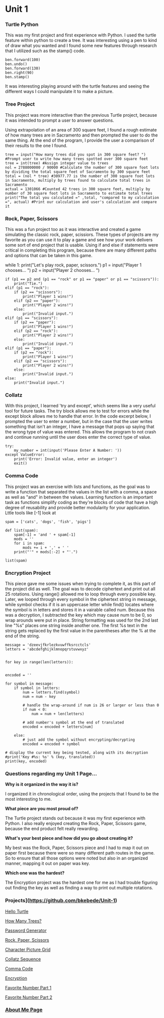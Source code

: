 # Unit 1

### Turtle Python

This was my first project and first experience with Python. I used the turtle feature within python to create a tree. It was interesting using a pen to kind of draw what you wanted and I found some new features through research that I utilized such as the stamp() code. 

    ben.forward(100)
    ben.undo()
    ben.forward(130)
    ben.right(90)
    ben.stamp()
    
It was interesting playing around with the turtle features and seeing the different ways I could manipulate it to make a picture. 

### Tree Project

This project was more interactive than the previous Turtle project, because it was intended to prompt a user to answer questions. 

Using extrapolation of an area of 300 square feet, I found a rough estimate of how many trees are in Sacramento and then prompted the user to do the same thing. At the end of the program, I provide the user a comparison of their results to the one I found. 

    tree = input("How many trees did you spot in 300 square feet? ") #Prompt user to write how many trees spotted over 300 square feet
    tree = int(tree) #Assign integer value to trees
    nol = 2788000000 / 90000 #Calculate the number of 300 square foot lots by dividing the total square feet of Sacramento by 300 square feet
    total = (nol * tree) #30977.77 is the number of 300 square foot lots in Sacramento, multiply by trees found to calculate total trees in Sacramento
    actual = 1301066 #Counted 42 trees in 300 square feet, multiply by number of 30 square foot lots in Sacramento to estimate total trees
    print("The total you calculated =" ,total, "compared to my calculation =", actual) #Print our calculation and user's calculation and compare it

### Rock, Paper, Scissors 

This was a fun project too as it was interactive and created a game simulating the classic rock, paper, scissiors. These types of projects are my favorite as you can use it to play a game and see how your work delivers some sort of end project that is usable. Using if and else if statements were critical in completing this program, because there are many different paths and options that can be taken in this game. 

while 1:
    print("Let's play rock, paper, scissors.")
    p1 = input("Player 1 chooses... ")
    p2 = input("Player 2 chooses... ")

    if (p1 == p2 and (p1 == "rock" or p1 == "paper" or p1 == "scissors")):
        print("Tie.")
    elif (p1 == "rock"):
        if (p2 == "scissors"):
            print("Player 1 wins!")
        elif (p2 == "paper"):
            print("Player 2 wins!")
        else:
            print("Invalid input.")
    elif (p1 == "scissors"):
        if (p2 == "paper"):
            print("Player 1 wins!")
        elif (p2 == "rock"):
            print("Player 2 wins!")
        else:
            print("Invalid input.")
    elif (p1 == "paper"):
        if (p2 == "rock"):
            print("Player 1 wins!")
        elif (p2 == "scissors"):
            print("Player 2 wins!")
        else:
            print("Invalid input.")
    else:
        print("Invalid input.")
        
### Collatz

With this project, I learned 'try and except', which seems like a very useful tool for future tasks. The try block allows me to test for errors while the except block allows me to handle that error. In the code excerpt below, I prompted the user to enter a number, but in the case that the user writes something that isn't an integer, I have a message that pops up saying that the wrong type of value was entered. This allows the program to not crash and continue running until the user does enter the correct type of value. 

    try:
        my_number = int(input('Please Enter A Number: '))
    except ValueError:
        print('Error: Invalid value, enter an integer')
        exit()
    
### Comma Code

This project was an exercise with lists and functions, as the goal was to write a function that separated the values in the list with a comma, a space as well as "and" in between the values. Learning function is an important task as functions simplify coding as they're blocks of code that have a high degree of reusability and provide better modularity for your application. Lttle tools like [-1] look at 

    spam = ['cats', 'dogs', 'fish', 'pigs']

    def list(spam):
        spam[-1] = 'and ' + spam[-1]
        mods = ''
        for i in spam:
            mods += i + ',' + ' '
        print("'" + mods[:-2] + "'.")

    list(spam)

### Encryption Project 
This piece gave me some issues when trying to complete it, as this part of the project did as well. The goal was to decode ciphertext and print out all 25 rotations. Using range() allowed me to loop through every possible key. Later, we looped through every symbol in the ciphertext string in message, while symbol checks if it is an uppercase letter while find() locates where the symbol is in letters and stores it in a vairable called num. Because this was a decryption, I subtracted the key which may cause num to be 0, so wrap arounds were put in place. String formatting was used for the 2nd last line "%s" places one string inside another one. The first %s text in the string gets replaced by the first value in the parentheses after the % at the end of the string.

    message = 'dzeevjfkrlezkvuwffksrcctcls'
    letters = 'abcdefghijklmnopqrstuvwxyz'


    for key in range(len(letters)):

 
    encoded = ''

    for symbol in message:
        if symbol in letters:
            num = letters.find(symbol) 
            num = num - key

            # handle the wrap-around if num is 26 or larger or less than 0
            if num < 0:
                num = num + len(letters)

            # add number's symbol at the end of translated
            encoded = encoded + letters[num]

        else:
            # just add the symbol without encrypting/decrypting
            encoded = encoded + symbol

    # display the current key being tested, along with its decryption
    #print('Key #%s: %s' % (key, translated))
    print(key, encoded)
    
### Questions regarding my Unit 1 Page...

**Why is it organized in the way it is?**

I organized it in chronological order, using the projects that I found to be the most interesting to me. 

**What piece are you most proud of?**

The Turtle project stands out because it was my first experience with Python. I also really enjoyed creating the Rock, Paper, Scissors game, because the end product felt really rewarding. 

**What's your best piece and how did you go about creating it?**

My best was the Rock, Paper, Scissors piece and I had to map it out on paper first because there were so many different path routes in the game. So to ensure that all those options were noted but also in an organized manner, mapping it out on paper was key. 

**Which one was the hardest?**

The Encryption project was the hardest one for me as I had trouble figuring out finding the key as well as finding a way to print out multiple rotations.  

### Projects](https://github.com/bkebede/Unit-1)

[Hello Turtle](https://github.com/bkebede/Unit-1/blob/master/Turtle-2.py)

[How Many Trees?](https://github.com/bkebede/Unit-1/blob/master/Trees(1).py)

[Password Generator](https://github.com/bkebede/Unit-1/blob/master/pw.py)

[Rock, Paper, Scissors](https://github.com/bkebede/Unit-1/blob/master/rps.py)

[Character Picture Grid](https://github.com/bkebede/Unit-1/blob/master/Character%20picture%20grid.py)

[Collatz Sequence](https://github.com/bkebede/Unit-1/blob/master/Collatz.py)

[Comma Code](https://github.com/bkebede/Unit-1/blob/master/comma%20code.py)

[Encryption](https://github.com/bkebede/Unit-1/blob/master/Encryption.py)

[Favorite Number Part 1](https://github.com/bkebede/Unit-1/blob/master/write(1).py)

[Favorite Number Part 2](https://github.com/bkebede/Unit-1/blob/master/read(1).py)



### [About Me Page](https://bkebede.github.io/)
